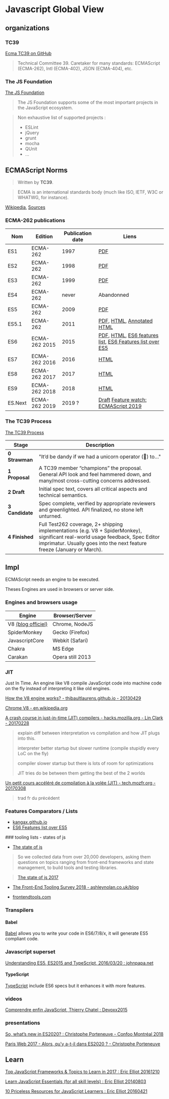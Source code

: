 # Javascript Global View

## organizations

### TC39

[Ecma TC39 on GitHub](https://github.com/tc39)

> Technical Committee 39. Caretaker for many standards: ECMAScript (ECMA-262), Intl (ECMA-402), JSON (ECMA-404), etc.

### The JS Foundation

[The JS Foundation](https://js.foundation/)

> The JS Foundation supports some of the most important projects in the JavaScript ecosystem.

> Non exhaustive list of supported projects :
> - ESLint
> - jQuery
> - grunt
> - mocha
> - QUnit
> - ...

## ECMAScript Norms

> Written by **TC39**.

> ECMA is an international standards body (much like ISO, IETF, W3C or WHATWG, for instance).

[Wikipedia](https://fr.wikipedia.org/wiki/ECMAScript), [Sources](https://developer.mozilla.org/fr/docs/Web/JavaScript/Language_Resources)

### ECMA-262 publications

| Nom | Edition | Publication date | Liens | 
| --- | ------- | ---------------- | ----- |
| ES1 | ECMA-262 | 1997 | [PDF](https://www.ecma-international.org/publications/files/ECMA-ST-ARCH/ECMA-262,%201st%20edition,%20June%201997.pdf) |
| ES2 | ECMA-262 | 1998 | [PDF](https://www.ecma-international.org/publications/files/ECMA-ST-ARCH/ECMA-262,%202nd%20edition,%20August%201998.pdf) |
| ES3 | ECMA-262 | 1999 | [PDF](https://www.ecma-international.org/publications/files/ECMA-ST-ARCH/ECMA-262,%203rd%20edition,%20December%201999.pdf) |
| ES4 | ECMA-262 | never | Abandonned |
| ES5 | ECMA-262 | 2009 | [PDF](https://www.ecma-international.org/publications/files/ECMA-ST-ARCH/ECMA-262%205th%20edition%20December%202009.pdf) |
| ES5.1 | ECMA-262 | 2011 | [PDF](http://www.ecma-international.org/ecma-262/5.1/Ecma-262.pdf), [HTML](https://www.ecma-international.org/ecma-262/5.1/), [Annotated HTML](https://es5.github.io/) |
| ES6 | ECMA-262 2015 | 2015 | [PDF](http://www.ecma-international.org/publications/files/ECMA-ST/Ecma-262.pdf), [HTML](http://www.ecma-international.org/ecma-262/6.0/index.html), [ES6 features list](https://github.com/lukehoban/es6features), [ES6 Features list over ES5](http://es6-features.org) |
| ES7 | ECMA-262 2016 | 2016 | [HTML](https://www.ecma-international.org/ecma-262/7.0/) |
| ES8 | ECMA-262 2017 | 2017 | [HTML](https://www.ecma-international.org/ecma-262/8.0/) |
| ES9 | ECMA-262 2018 | 2018 | [HTML](https://www.ecma-international.org/ecma-262/9.0/) |
| ES.Next | ECMA-262 2019 | 2019 ? | [Draft](https://tc39.github.io/ecma262/) [Feature watch: ECMAScript 2019](http://2ality.com/2018/02/ecmascript-2019.html) |

### The TC39 Process

[The TC39 Process](https://tc39.github.io/process-document/)

| Stage | Description |
| ----- | ----------- |
| **0 Strawman** | "It’d be dandy if we had a unicorn operator (🦄) to…" | 
| **1 Proposal** | A TC39 member “champions” the proposal. General API look and feel hammered down, and many/most cross-cutting concerns addressed. |
| **2 Draft** | Initial spec text, covers all critical aspects and technical semantics. |
| **3 Candidate** | Spec complete, verified by appropriate reviewers and greenlighted. API finalized, no stone left unturned. |
| **4 Finished** | Full Test262 coverage, 2+ shipping implementations (e.g. V8 + SpiderMonkey), significant real-world usage feedback, Spec Editor imprimatur. Usually goes into the next feature freeze (January or March). |

## Impl

ECMAScript needs an engine to be executed.

Theses Engines are used in browsers or server side.

### Engines and browsers usage

| Engine | Browser/Server |
| ------ | -------- |
| V8 [(blog officiel)](https://v8project.blogspot.fr/) | Chrome, NodeJS |
| SpiderMonkey | Gecko (Firefox) |
| JavascriptCore | Webkit (Safari) |
| Chakra | MS Edge |
| Carakan | Opera still 2013 |

### JIT

Just In Time. An engine like V8 compile JavaScript code into machine code on the fly instead of interpreting it like old engines.

[How the V8 engine works? - thibaultlaurens.github.io - 20130429](http://thibaultlaurens.github.io/javascript/2013/04/29/how-the-v8-engine-works/)

[Chrome V8 - en.wikipedia.org](https://en.wikipedia.org/wiki/Chrome_V8)

[A crash course in just-in-time (JIT) compilers - hacks.mozilla.org - Lin Clark - 20170228](https://hacks.mozilla.org/2017/02/a-crash-course-in-just-in-time-jit-compilers/)

>
> explain diff between interpretation vs compilation and how JIT plugs into this.
>
> interpreter better startup but slower runtime (compile stupidly every LoC on the fly)
> 
> compiler slower startup but there is lots of room for optimizations
>
> JIT tries do be between them getting the best of the 2 worlds
>

[Un petit cours accéléré de compilation à la volée (JIT) - tech.mozfr.org - 20170308](https://tech.mozfr.org/post/2017/03/08/Un-petit-cours-accelere-de-compilation-a-la-volee-%28JIT%29)

> trad fr du précédent

### Features Comparators / Lists

- [kangax.github.io](http://kangax.github.io/compat-table)
- [ES6 Features list over ES5](http://es6-features.org)

### tooling lists - states of js

- [The state of js](https://stateofjs.com/)

> So we collected data from over 20,000 developers, asking them questions on topics ranging from front-end frameworks and state management, to build tools and testing libraries.

> [The state of js 2017](https://stateofjs.com/2017/introduction/)

- [The Front-End Tooling Survey 2018 - ashleynolan.co.uk/blog](https://ashleynolan.co.uk/blog/frontend-tooling-survey-2018-results)

- [frontendtools.com](http://frontendtools.com/tools)

### Transpilers

#### Babel

[Babel](https://babeljs.io/) allows you to write your code in ES6/7/8/x, it will generate ES5 compliant code.

### Javascript superset

[Understanding ES5, ES2015 and TypeScript, 2016/03/20 : johnpapa.net](https://johnpapa.net/es5-es2015-typescript/)

#### TypeScript

[TypeScript](http://www.typescriptlang.org/) include ES6 specs but it enhances it with more features.

### videos

[Comprendre enfin JavaScript, Thierry Chatel : Devoxx2015](https://www.youtube.com/watch?v=PSeU1IJztkI&list=PLklQqdqnBkPgctKh1xIvF4eFGtmvUvE2b&index=128)

### presentations

[So, what’s new in ES2020? : Christophe Porteneuve - Confoo Montréal 2018](https://github.com/tdd/confoo2018-es2020)

[Paris Web 2017 - Alors, qu'y a-t-il dans ES2020 ? - Christophe Porteneuve](https://youtu.be/iN7b312ZDU4?t=4134)

## Learn

[Top JavaScript Frameworks & Topics to Learn in 2017 : Eric Elliot 20161210](https://medium.com/javascript-scene/top-javascript-frameworks-topics-to-learn-in-2017-700a397b711)

[Learn JavaScript Essentials (for all skill levels) : Eric Elliot 20140803](https://medium.com/javascript-scene/learn-javascript-b631a4af11f2)

[10 Priceless Resources for JavaScript Learners : Eric Elliot 20160421](https://medium.com/javascript-scene/10-priceless-resources-for-javascript-learners-bbf2f7d7f84e)
